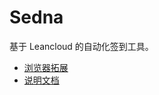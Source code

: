 # Sedna

基于 Leancloud 的自动化签到工具。

* [浏览器拓展](https://docs.leancloud.app/leanengine_webhosting_guide-python.html)
* [说明文档](https://docs.leancloud.app/leanengine_cloudfunction_guide-python.html)